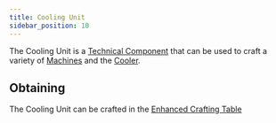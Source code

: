 ```yaml
---
title: Cooling Unit
sidebar_position: 10
---
```


The Cooling Unit is a [Technical Component](Technical-Components) that can be used to craft a variety of [Machines](Electric-Machines) and the [Cooler](Cooler).

## Obtaining

The Cooling Unit can be crafted in the [Enhanced Crafting Table](Enhanced-Crafting-Table)
